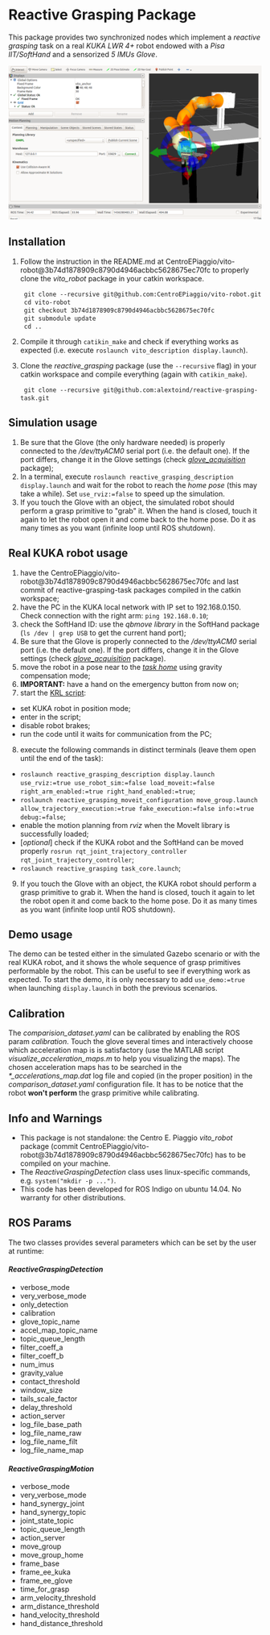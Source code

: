 # Reactive Grasping Package
This package provides two synchronized nodes which implement a *reactive grasping* task on a real *KUKA LWR 4+* robot endowed with a *Pisa IIT/SoftHand* and a sensorized *5 IMUs Glove*.

![rviz](media/rviz.png)

## Installation
1. Follow the instruction in the README.md at CentroEPiaggio/vito-robot@3b74d1878909c8790d4946acbbc5628675ec70fc to properly clone the *vito_robot* package in your catkin workspace.

        git clone --recursive git@github.com:CentroEPiaggio/vito-robot.git
        cd vito-robot
        git checkout 3b74d1878909c8790d4946acbbc5628675ec70fc
        git submodule update
        cd ..
        
2. Compile it through `catikin_make` and check if everything works as expected (i.e. execute `roslaunch vito_description display.launch`).
3. Clone the *reactive_grasping* package (use the `--recursive` flag) in your catkin workspace and compile everything (again with `catikin_make`).

        git clone --recursive git@github.com:alextoind/reactive-grasping-task.git

## Simulation usage
1. Be sure that the Glove (the only hardware needed) is properly connected to the */dev/ttyACM0* serial port (i.e. the default one). If the port differs, change it in the Glove settings (check [*glove_acquisition*](https://github.com/alextoind/glove-acquisition/tree/2d20483e9ae5e3567afbe426b076ede6963ab48c) package);
2. In a terminal, execute `roslaunch reactive_grasping_description display.launch` and wait for the robot to reach the *home pose* (this may take a while). Set `use_rviz:=false` to speed up the simulation.
3. If you touch the Glove with an object, the simulated robot should perform a grasp primitive to "grab" it. When the hand is closed, touch it again to let the robot open it and come back to the home pose. Do it as many times as you want (infinite loop until ROS shutdown).

## Real KUKA robot usage
1. have the CentroEPiaggio/vito-robot@3b74d1878909c8790d4946acbbc5628675ec70fc and last commit of reactive-grasping-task packages compiled in the catkin workspace;
2. have the PC in the KUKA local network with IP set to 192.168.0.150. Check connection with the right arm: `ping 192.168.0.10`;
3. check the SoftHand ID: use the *qbmove library* in the SoftHand package (`ls /dev | grep USB` to get the current hand port);
4. Be sure that the Glove is properly connected to the */dev/ttyACM0* serial port (i.e. the default one). If the port differs, change it in the Glove settings (check [*glove_acquisition*](https://github.com/alextoind/glove-acquisition/tree/2d20483e9ae5e3567afbe426b076ede6963ab48c) package).  
5. move the robot in a pose near to the [*task home*](https://github.com/alextoind/reactive-grasping-task/blob/master/reactive_grasping_moveit_configuration/config/vito.srdf#L19) using gravity compensation mode;
6. **IMPORTANT:** have a hand on the emergency button from now on;
7. start the [KRL script](https://github.com/CentroEPiaggio/kuka-lwr/blob/b91e1944e3eaa3ac67c4664b4cff1e55c1a237af/lwr_hw/krl/ros_control.src):
  - set KUKA robot in position mode;
  - enter in the script;
  - disable robot brakes;
  - run the code until it waits for communication from the PC;
8. execute the following commands in distinct terminals (leave them open until the end of the task):
  - `roslaunch reactive_grasping_description display.launch use_rviz:=true use_robot_sim:=false load_moveit:=false right_arm_enabled:=true right_hand_enabled:=true`;
  - `roslaunch reactive_grasping_moveit_configuration move_group.launch allow_trajectory_execution:=true fake_execution:=false info:=true debug:=false`;
  - enable the motion planning from *rviz* when the MoveIt library is successfully loaded;
  - [*optional*] check if the KUKA robot and the SoftHand can be moved properly `rosrun rqt_joint_trajectory_controller rqt_joint_trajectory_controller`;
  - `roslaunch reactive_grasping task_core.launch`;
9. If you touch the Glove with an object, the KUKA robot should perform a grasp primitive to grab it. When the hand is closed, touch it again to let the robot open it and come back to the home pose. Do it as many times as you want (infinite loop until ROS shutdown).

## Demo usage
The demo can be tested either in the simulated Gazebo scenario or with the real KUKA robot, and it shows the whole sequence of grasp primitives performable by the robot. This can be useful to see if everything work as expected.
To start the demo, it is only necessary to add `use_demo:=true` when launching `display.launch` in both the previous scenarios.

## Calibration
The *comparision_dataset.yaml* can be calibrated by enabling the ROS param *calibration*. Touch the glove several times and interactively choose which acceleration map is is satisfactory (use the MATLAB script *visualize_acceleration_maps.m* to help you visualizing the maps). The chosen acceleration maps has to be searched in the *&#42;_accelerations_map.dat* log file and copied (in the proper position) in the *comparison_dataset.yaml* configuration file. It has to be notice that the robot **won't perform** the grasp primitive while calibrating.

## Info and Warnings
- This package is not standalone: the Centro E. Piaggio *vito_robot* package (commit CentroEPiaggio/vito-robot@3b74d1878909c8790d4946acbbc5628675ec70fc) has to be compiled on your machine.
- The *ReactiveGraspingDetection* class uses linux-specific commands, e.g. `system("mkdir -p ...")`. 
- This code has been developed for ROS Indigo on ubuntu 14.04. No warranty for other distributions.

## ROS Params
The two classes provides several parameters which can be set by the user at runtime:

#### *ReactiveGraspingDetection*
- verbose_mode
- very_verbose_mode
- only_detection
- calibration
- glove_topic_name
- accel_map_topic_name
- topic_queue_length
- filter_coeff_a
- filter_coeff_b
- num_imus
- gravity_value
- contact_threshold
- window_size
- tails_scale_factor
- delay_threshold
- action_server
- log_file_base_path
- log_file_name_raw
- log_file_name_filt
- log_file_name_map

#### *ReactiveGraspingMotion*
- verbose_mode
- very_verbose_mode
- hand_synergy_joint
- hand_synergy_topic
- joint_state_topic
- topic_queue_length
- action_server
- move_group
- move_group_home
- frame_base
- frame_ee_kuka
- frame_ee_glove
- time_for_grasp
- arm_velocity_threshold
- arm_distance_threshold
- hand_velocity_threshold
- hand_distance_threshold
